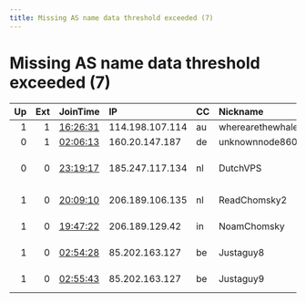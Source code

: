 ```yaml
---
title: Missing AS name data threshold exceeded (7)
---
```


# Missing AS name data threshold exceeded (7)

|   Up |   Ext | JoinTime                                                                                            | IP              | CC   | Nickname          |   ORp |   Dirp | Version       | Contact                   | OS    |   eFamMembers |
|-----:|------:|:----------------------------------------------------------------------------------------------------|:----------------|:-----|:------------------|------:|-------:|:--------------|:--------------------------|:------|--------------:|
|    1 |     1 | [16:26:31](https://metrics.torproject.org/rs.html#details/0138FA2C5E16843BE1FBBB743B1B495064CE81E4) | 114.198.107.114 | au   | wherearethewhales |  9001 |   9030 | 0.3.4.8       | None                      | Linux |             1 |
|    0 |     1 | [02:06:13](https://metrics.torproject.org/rs.html#details/DBA6DBB948E1E526A2E020AE540AFF7D35DA1B41) | 160.20.147.187  | de   | unknownnode86015  |  9001 |      0 | 0.3.4.8       | None                      | Linux |             1 |
|    0 |     0 | [23:19:17](https://metrics.torproject.org/rs.html#details/91C4B2C399EA9DA218A354EBCA074E6E1BE0B8E2) | 185.247.117.134 | nl   | DutchVPS          |  9001 |      0 | 0.2.9.16      | tor-operator@your-emailad | Linux |             1 |
|    1 |     0 | [20:09:10](https://metrics.torproject.org/rs.html#details/235203E15FED0140E81369BAFE204F877B7D344F) | 206.189.106.135 | nl   | ReadChomsky2      |  9001 |   9030 | 0.3.4.8       | read chomsky at protonm   | Linux |             1 |
|    1 |     0 | [19:47:22](https://metrics.torproject.org/rs.html#details/A174790ED41DB44D8A94CFA4E82F680D128125F4) | 206.189.129.42  | in   | NoamChomsky       |  9001 |   9030 | 0.3.4.8       | read chomsky at protonm   | Linux |             1 |
|    1 |     0 | [02:54:28](https://metrics.torproject.org/rs.html#details/A3DE5856D789AC2AE13C78A270704E776536D6C0) | 85.202.163.127  | be   | Justaguy8         | 10000 |  10001 | 0.3.5.3-alpha | Justaguy                  | Linux |             1 |
|    1 |     0 | [02:55:43](https://metrics.torproject.org/rs.html#details/8547C6509AE7953D9F3FF981B985AB7565057E46) | 85.202.163.127  | be   | Justaguy9         | 10002 |  10003 | 0.3.5.3-alpha | Justaguy                  | Linux |             1 |
